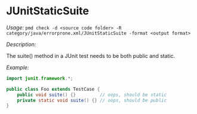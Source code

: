 
# JUnitStaticSuite

*Usage:*
`pmd check -d <source code folder> -R category/java/errorprone.xml/JUnitStaticSuite -format <output format>`

*Description:*

The suite() method in a JUnit test needs to be both public and static.

*Example:*

```java
import junit.framework.*;

public class Foo extends TestCase {
    public void suite() {}         // oops, should be static
    private static void suite() {} // oops, should be public
}      
```
